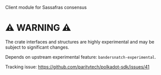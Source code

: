 Client module for Sassafras consensus

# ⚠️ WARNING ⚠️

The crate interfaces and structures are highly experimental and may be subject
to significant changes.

Depends on upstream experimental feature: `bandersnatch-experimental`.

Tracking issue: https://github.com/paritytech/polkadot-sdk/issues/41
